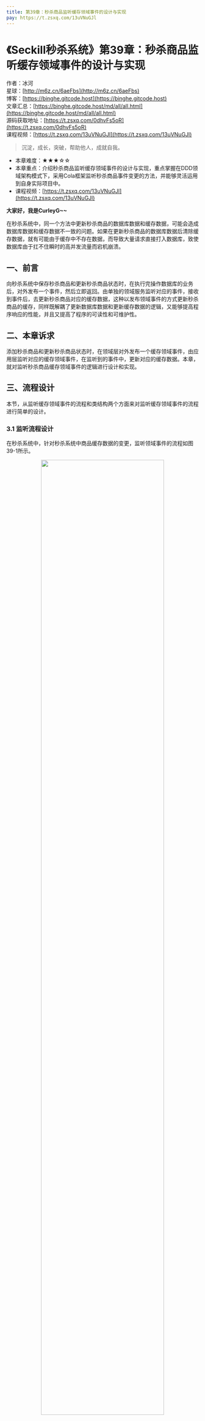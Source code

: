 ```yaml
---
title: 第39章：秒杀商品监听缓存领域事件的设计与实现
pay: https://t.zsxq.com/13uVNuGJl
---
```


# 《Seckill秒杀系统》第39章：秒杀商品监听缓存领域事件的设计与实现

作者：冰河
<br/>星球：[http://m6z.cn/6aeFbs](http://m6z.cn/6aeFbs)
<br/>博客：[https://binghe.gitcode.host](https://binghe.gitcode.host)
<br/>文章汇总：[https://binghe.gitcode.host/md/all/all.html](https://binghe.gitcode.host/md/all/all.html)
<br/>源码获取地址：[https://t.zsxq.com/0dhvFs5oR](https://t.zsxq.com/0dhvFs5oR)
<br/>课程视频：[https://t.zsxq.com/13uVNuGJl](https://t.zsxq.com/13uVNuGJl)

> 沉淀，成长，突破，帮助他人，成就自我。

* 本章难度：★★★☆☆
* 本章重点：介绍秒杀商品监听缓存领域事件的设计与实现，重点掌握在DDD领域架构模式下，采用Cola框架监听秒杀商品事件变更的方法，并能够灵活运用到自身实际项目中。
* 课程视频：[https://t.zsxq.com/13uVNuGJl](https://t.zsxq.com/13uVNuGJl)

**大家好，我是CurleyG~~**

在秒杀系统中，同一个方法中更新秒杀商品的数据库数据和缓存数据，可能会造成数据库数据和缓存数据不一致的问题。如果在更新秒杀商品的数据库数据后清除缓存数据，就有可能由于缓存中不存在数据，而导致大量请求直接打入数据库，致使数据库由于扛不住瞬时的高并发流量而宕机崩溃。

## 一、前言

向秒杀系统中保存秒杀商品和更新秒杀商品状态时，在执行完操作数据库的业务后，对外发布一个事件，然后立即返回。由单独的领域服务监听对应的事件，接收到事件后，去更新秒杀商品对应的缓存数据，这种以发布领域事件的方式更新秒杀商品的缓存，同样既解耦了更新数据库数据和更新缓存数据的逻辑，又能够提高程序响应的性能，并且又提高了程序的可读性和可维护性。

## 二、本章诉求

添加秒杀商品和更新秒杀商品状态时，在领域层对外发布一个缓存领域事件，由应用层监听对应的缓存领域事件，在监听到的事件中，更新对应的缓存数据。本章，就对监听秒杀商品缓存领域事件的逻辑进行设计和实现。

## 三、流程设计

本节，从监听缓存领域事件的流程和类结构两个方面来对监听缓存领域事件的流程进行简单的设计。

### 3.1 监听流程设计

在秒杀系统中，针对秒杀系统中商品缓存数据的变更，监听领域事件的流程如图39-1所示。

<div align="center">
    <img src="https://binghe.gitcode.host/images/project/seckill/scekill-2023-06-17-001.png?raw=true" width="80%">
    <br/>
</div>

可以看到，领域层将事件封装成对应的事件模型发布到Cola，应用层会监听Cola中的事件，并且接收对应的事件，接收到事件后同步商品列表和商品详情的缓存。

### 3.2 类结构设计

在秒杀系统中，监听商品缓存领域事件涉及到的类结构如图39-2所示。

## 查看完整文章

加入[冰河技术](http://m6z.cn/6aeFbs)知识星球，解锁完整技术文章与完整代码
